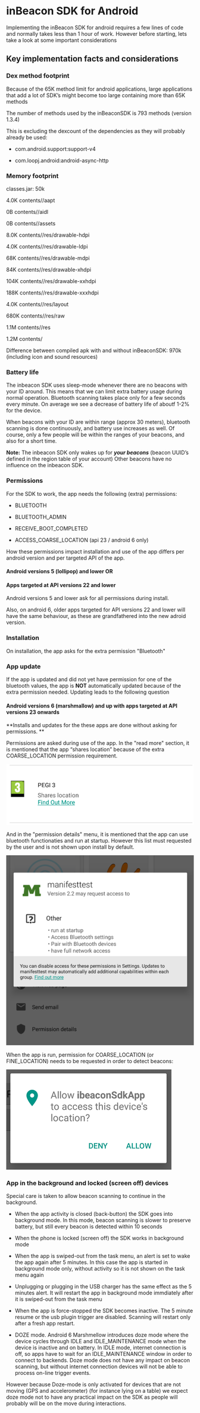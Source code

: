 # inBeacon SDK for Android

Implementing the inBeacon SDK for android requires a few lines of code and normally takes less than 1 hour of work. However before starting, lets take a look at some important considerations

## Key implementation facts and considerations

### Dex method footprint

Because of the 65K method limit for android applications, large applications that add a lot of SDK’s might become too large containing more than 65K methods

The number of methods used by the inBeaconSDK is 793 methods (version 1.3.4)

This is excluding the dexcount of the dependencies as they will probably already be used:

* com.android.support:support-v4

* com.loopj.android:android-async-http

### Memory footprint

classes.jar: 50k

4.0K	contents//aapt

  0B	contents//aidl

  0B	contents//assets

8.0K	contents//res/drawable-hdpi

4.0K	contents//res/drawable-ldpi

 68K	contents//res/drawable-mdpi

 84K	contents//res/drawable-xhdpi

104K	contents//res/drawable-xxhdpi

188K	contents//res/drawable-xxxhdpi

4.0K	contents//res/layout

680K	contents//res/raw

1.1M	contents//res

1.2M	contents/

Difference between compiled apk with and without inBeaconSDK: 970k (including icon and sound resources)

### Battery life

The inbeacon SDK uses sleep-mode whenever there are no beacons with your ID around. This means that we can limit extra battery usage during normal operation. Bluetooth scanning takes place only for a few seconds every minute. On average we see a decrease of battery life of aboutf 1-2% for the device. 

When beacons with your ID are within range (approx 30 meters),  bluetooth scanning is done continuously, and battery use increases as well. Of course, only a few people will be within the ranges of your beacons, and also for a short time. 

**Note:** The inbeacon SDK only wakes up for **_your beacons_** (beacon UUID’s defined in the region table of your account)  Other beacons have no influence on the inbeacon SDK.

### Permissions 

For the SDK to work, the app needs the following (extra) permissions:

* BLUETOOTH

* BLUETOOTH_ADMIN

* RECEIVE_BOOT_COMPLETED

* ACCESS_COARSE_LOCATION  (api 23 / android 6 only)

How these permissions impact installation and use of the app differs per android version and per targeted API of the app.

#### Android versions 5 (lollipop) and lower  OR

#### Apps targeted at API versions 22 and lower 

Android versions 5 and lower ask for all permissions during install. 

Also, on android 6, older apps targeted for API versions 22 and lower will have the same behaviour, as these are grandfathered into the new adroid version.

### Installation

On installation, the app asks for the extra permission "Bluetooth" 

### App update

If the app is updated and did not yet have permission for one of the bluetooth values, the app is **NOT** automatically updated because of the extra permission needed. Updating leads to the following question

#### **Android versions 6 (marshmallow) and **up** with a**pps targeted at API versions 23 onwards

**Installs and updates for the these apps are done without asking for permissions. **

Permissions are asked during use of the app. In the "read more" section, it is mentioned that the app “shares location” because of the extra COARSE_LOCATION permission requirement.

![image alt text](image_1.png)

And in the "permission details" menu, it is mentioned that the app can use bluetooth functionaties and run at startup. However this list must requested by the user and is not shown upon install by default.

![image alt text](image_2.png)

When the app is run, permission for COARSE_LOCATION (or FINE_LOCATION) needs to be requested in order to detect beacons:

![image alt text](image_3.png)

### App in the background and locked (screen off) devices

Special care is taken to allow beacon scanning to continue in the background. 

* When the app activity is closed (back-button) the SDK goes into background mode. In this mode, beacon scanning is slower to preserve battery, but still every beacon is detected within 10 seconds

* When the phone is locked (screen off) the SDK works in background mode

* When the app is swiped-out from the task menu, an alert is set to wake the app again after 5 minutes. In this case the app is started in background mode only, without activity so it is not shown on the task menu again

* Unplugging or plugging in the USB charger has the same effect as the 5 minutes alert. It will restart the app in background mode immdiately after it is swiped-out from the task menu

* When the app is force-stopped the SDK becomes inactive. The 5 minute resume or the usb plugin trigger are disabled. Scanning will restart only after a fresh app restart.

* DOZE mode. Android 6 Marshmellow introduces doze mode where the device cycles through IDLE and IDLE_MAINTENANCE mode when the device is inactive and on battery. In IDLE mode, internet connection is off, so apps have to wait for an IDLE_MAINTENANCE window in order to connect to backends. Doze mode does not have any impact on beacon scanning, but without internet connection devices will not be able to process on-line trigger events.

However because Doze-mode is only activated for devices that are not moving (GPS and accelerometer) (for instance lying on a table) we expect doze mode not to have any practical impact on the SDK as people will probably will be on the move during interactions.  

